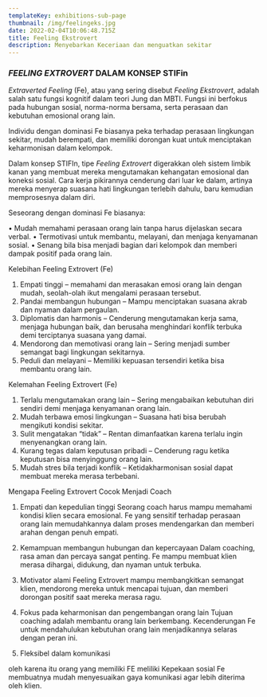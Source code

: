 ```yaml
---
templateKey: exhibitions-sub-page
thumbnail: /img/feelingeks.jpg
date: 2022-02-04T10:06:48.715Z
title: Feeling Ekstrovert
description: Menyebarkan Keceriaan dan menguatkan sekitar
---
```


<!-- ![clay-images-15](/img/personal.png)

![clay-images-15](/img/familly.png) -->


### *FEELING EXTROVERT* DALAM KONSEP STIFin

*Extraverted Feeling* (Fe),  atau yang sering disebut *Feeling Ekstrovert*, adalah salah satu fungsi kognitif dalam teori Jung dan MBTI. Fungsi ini berfokus pada hubungan sosial, norma-norma bersama, serta perasaan dan kebutuhan emosional orang lain.

Individu dengan dominasi Fe biasanya peka terhadap perasaan lingkungan sekitar, mudah berempati, dan memiliki dorongan kuat untuk menciptakan keharmonisan dalam kelompok.

Dalam konsep STIFIn, tipe *Feeling Extrovert* digerakkan oleh sistem limbik kanan yang membuat mereka mengutamakan kehangatan emosional dan koneksi sosial. Cara kerja pikirannya cenderung dari luar ke dalam, artinya mereka menyerap suasana hati lingkungan terlebih dahulu, baru kemudian memprosesnya dalam diri.

Seseorang dengan dominasi Fe biasanya:

• Mudah memahami perasaan orang lain tanpa harus dijelaskan secara verbal.
• Termotivasi untuk membantu, melayani, dan menjaga kenyamanan sosial.
• Senang bila bisa menjadi bagian dari kelompok dan memberi dampak positif pada orang lain.

Kelebihan Feeling Extrovert (Fe)

1.	Empati tinggi – memahami dan merasakan emosi orang lain dengan mudah, seolah-olah ikut mengalami perasaan tersebut.
2.	Pandai membangun hubungan – Mampu menciptakan suasana akrab dan nyaman dalam pergaulan.
3.	Diplomatis dan harmonis – Cenderung mengutamakan kerja sama, menjaga hubungan baik, dan berusaha menghindari konflik terbuka demi terciptanya suasana yang damai.
4.	Mendorong dan memotivasi orang lain – Sering menjadi sumber semangat bagi lingkungan sekitarnya.
5.	Peduli dan melayani – Memiliki kepuasan tersendiri ketika bisa membantu orang lain.

Kelemahan Feeling Extrovert (Fe)
1.	Terlalu mengutamakan orang lain – Sering mengabaikan kebutuhan diri sendiri demi menjaga kenyamanan orang lain.
2.	Mudah terbawa emosi lingkungan – Suasana hati bisa berubah mengikuti kondisi sekitar.
3.	Sulit mengatakan “tidak” – Rentan dimanfaatkan karena terlalu ingin menyenangkan orang lain.
4.	Kurang tegas dalam keputusan pribadi – Cenderung ragu ketika keputusan bisa menyinggung orang lain.
5.	Mudah stres bila terjadi konflik – Ketidakharmonisan sosial dapat membuat mereka merasa terbebani.

Mengapa Feeling Extrovert Cocok Menjadi Coach

1. Empati dan kepedulian tinggi
Seorang coach harus mampu memahami kondisi klien secara emosional. Fe yang sensitif terhadap perasaan orang lain memudahkannya dalam proses mendengarkan dan memberi arahan dengan penuh empati.

2. Kemampuan membangun hubungan dan kepercayaan
Dalam coaching, rasa aman dan percaya sangat penting. Fe mampu membuat klien merasa dihargai, didukung, dan nyaman untuk terbuka.

3. Motivator alami
Feeling Extrovert mampu membangkitkan semangat klien, mendorong mereka untuk mencapai tujuan, dan memberi dorongan positif saat mereka merasa ragu.

4. Fokus pada keharmonisan dan pengembangan orang lain
Tujuan coaching adalah membantu orang lain berkembang. Kecenderungan Fe untuk mendahulukan kebutuhan orang lain menjadikannya selaras dengan peran ini.

5. Fleksibel dalam komunikasi

oleh karena itu orang yang memiliki FE meliliki Kepekaan sosial Fe membuatnya mudah menyesuaikan gaya komunikasi agar lebih diterima oleh klien.
